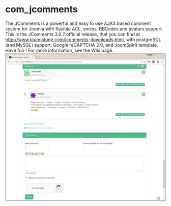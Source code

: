 # com_jcomments
The JComments is a powerful and easy to use AJAX based comment system for Joomla with flexible ACL, smiles, BBCodes and avatars support.
This is the JComments 3.0.7 official release, that you can find at http://www.joomlatune.com/jcomments-downloads.html, with postgreSQL (and MySQL) support, Google reCAPTCHA 2.0, and JoomSpirit template. Have fun !
For more information, see the Wiki page.
![Alt text](Jcomments-reCaptcha.png)
